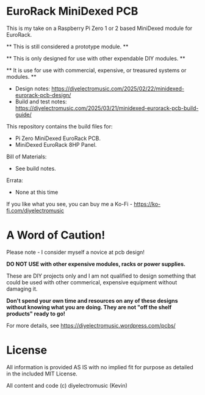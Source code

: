 # EuroRack MiniDexed PCB

This is my take on a Raspberry Pi Zero 1 or 2 based MiniDexed module for EuroRack.

** This is still considered a prototype module. **

** This is only designed for use with other expendable DIY modules. **

** It is use for use with commercial, expensive, or treasured systems or modules. **

- Design notes: https://diyelectromusic.com/2025/02/22/minidexed-eurorack-pcb-design/
- Build and test notes: https://diyelectromusic.com/2025/03/21/minidexed-eurorack-pcb-build-guide/

This repository contains the build files for:
* Pi Zero MiniDexed EuroRack PCB.
* MiniDexed EuroRack 8HP Panel.

Bill of Materials:
- See build notes.

Errata:
- None at this time

If you like what you see, you can buy me a Ko-Fi - https://ko-fi.com/diyelectromusic

#  A Word of Caution!

Please note - I consider myself a novice at pcb design!

**DO NOT USE with other expensive modules, racks or power supplies.**

These are DIY projects only and I am not qualified to design something that could be used with other commerical, expensive equipment without damaging it.

**Don't spend your own time and resources on any of these designs without knowing what you are doing.  They are not "off the shelf products" ready to go!**

For more details, see https://diyelectromusic.wordpress.com/pcbs/

# License

All information is provided AS IS with no implied fit for purpose as detailed in the included MIT License.

All content and code (c) diyelectromusic (Kevin)
